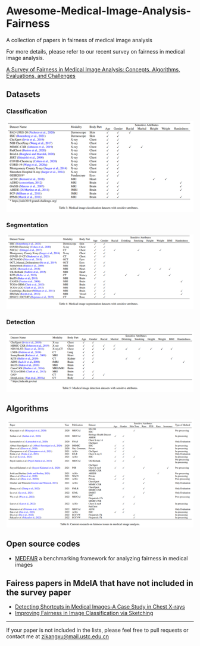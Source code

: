 # Awesome-Medical-Image-Analysis-Fairness
A collection of papers in fairness of medical image analysis

For more details, please refer to our recent survey on fairness in medical image analysis.

[A Survey of Fairness in Medical Image Analysis: Concepts, Algorithms, Evaluations, and Challenges](https://arxiv.org/abs/2209.13177)

## Datasets

### Classification
![Classification Datasets with Sensitive Attributes](https://github.com/XuZikang/Awesome-MedIA-Fairness/blob/main/classification.png)

### Segmentation
![Segmentation Datasets with Sensitive Attributes](https://github.com/XuZikang/Awesome-MedIA-Fairness/blob/main/segmentation.png)

### Detection
![Detection Datasets with Sensitive Attributes](https://github.com/XuZikang/Awesome-MedIA-Fairness/blob/main/detection.png)

## Algorithms
![Algorithms](https://github.com/XuZikang/Awesome-MedIA-Fairness/blob/main/algorithm.png)

## Open source codes
- [MEDFAIR](https://github.com/ys-zong/MEDFAIR) a benchmarking framework for analyzing fairness in medical images

## Fairess papers in MdeIA that have not included in the survey paper

- [Detecting Shortcuts in Medical Images-A Case Study in Chest X-rays](https://arxiv.org/pdf/2211.04279.pdf)
- [Improving Fairness in Image Classification via Sketching](https://arxiv.org/pdf/2211.00168.pdf)
---
If your paper is not included in the lists, please feel free to pull requests or contact me at zikangxu@mail.ustc.edu.cn
